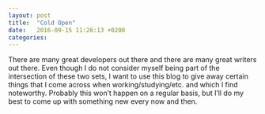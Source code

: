 ```yaml
---
layout: post
title:  "Cold Open"
date:   2016-09-15 11:26:13 +0200
categories:
---
```

There are many great developers out there and there are many great writers out
there. Even though I do not consider myself being part of the intersection of
these two sets, I want to use this blog to give away certain things that I come
across when working/studying/etc. and which I find noteworthy. Probably this
won’t happen on a regular basis, but I’ll do my best to come up with something
new every now and then.
